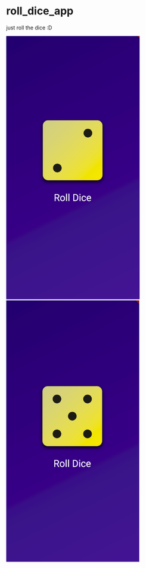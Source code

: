# roll_dice_app

just roll the dice :D

![screenshoot1](./assets/images/image.png)
![screenshoot2](./assets/images/image2.png)
